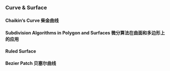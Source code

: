 ### Curve & Surface
#### Chaikin‘s Curve 柴金曲线
#### Subdivision Algorithms in Polygon and Surfaces 微分算法在曲面和多边形上的应用
#### Ruled Surface
#### Bezier Patch 贝塞尔曲线

